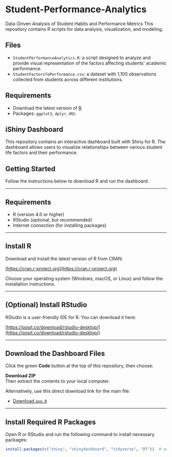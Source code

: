 # Student-Performance-Analytics
Data-Driven Analysis of Student Habits and Performance Metrics
This repository contains R scripts for data analysis, visualization, and modeling.

## Files
- `StudentPerformanceAnalytics.R`: a script designed to analyze and provide visual representation of the factors affecting students' academic performance.
- `StudentFactorsToPerformance.csv`: a dataset with 1,100 observations collected from students across different institutions.

## Requirements
- Download the latest version of [R](https://posit.co/download/rstudio-desktop/)
- Packages: `ggplot2`, `dplyr`, etc.


## iShiny Dashboard

This repository contains an interactive dashboard built with Shiny for R. The dashboard allows users to visualize relationships between various student life factors and their performance.

## Getting Started

Follow the instructions below to download R and run the dashboard.

---

## Requirements

- R (version 4.0 or higher)
- RStudio (optional, but recommended)
- Internet connection (for installing packages)

---

## Install R

Download and install the latest version of R from CRAN:

[https://cran.r-project.org](https://cran.r-project.org)

Choose your operating system (Windows, macOS, or Linux) and follow the installation instructions.

---

## (Optional) Install RStudio

RStudio is a user-friendly IDE for R. You can download it here:

 [https://posit.co/download/rstudio-desktop/](https://posit.co/download/rstudio-desktop/)

---

## Download the Dashboard Files

Click the green **Code** button at the top of this repository, then choose:

**Download ZIP**  
Then extract the contents to your local computer.

Alternatively, use this direct download link for the main file:

- [Download `app.R`](https://raw.githubusercontent.com/yourusername/repo-name/main/app.R)  

---

## Install Required R Packages

Open R or RStudio and run the following command to install necessary packages:

```r
install.packages(c("shiny", "shinydashboard", "tidyverse", "DT"))  # add more if needed

